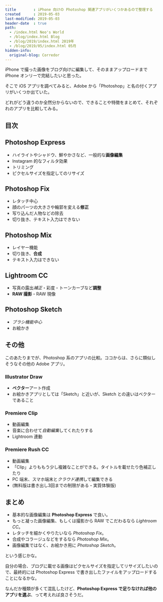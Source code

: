 ```yaml
---
title        : iPhone 向けの Photoshop 関連アプリがいくつかあるので整理する
created      : 2019-05-03
last-modified: 2019-05-03
header-date  : true
path:
  - /index.html Neo's World
  - /blog/index.html Blog
  - /blog/2019/index.html 2019年
  - /blog/2019/05/index.html 05月
hidden-info:
  original-blog: Corredor
---
```


iPhone で撮った画像をブログ向けに編集して、そのままアップロードまで iPhone オンリーで完結したいと思った。

そこで iOS アプリを調べてみると、Adobe から「Photoshop」と名の付くアプリがいくつか出ていた。

どれがどう違うのか全然分からないので、できることや特徴をまとめて、それぞれのアプリを比較してみる。

## 目次

## Photoshop Express

- ハイライトやシャドウ、鮮やかさなど、一般的な**画像編集**
- Instagram 的なフィルタ効果
- トリミング
- ピクセルサイズを指定してのリサイズ

## Photoshop Fix

- レタッチ中心
- 顔のパーツの大きさや輪郭を変える**修正**
- 写り込んだ人物などの除去
- 切り抜き、テキスト入力はできない

## Photoshop Mix

- レイヤー機能
- 切り抜き、**合成**
- テキスト入力はできない

## Lightroom CC

- 写真の露出*補正*・彩度・トーンカーブなど**調整**
- **RAW 撮影**・RAW 現像

## Photoshop Sketch

- *ブラシ機能中心*
- お絵かき

## その他

このあたりまでが、Photoshop 系のアプリの比較。ココからは、さらに類似しそうなその他の Adobe アプリ。

### Illustrator Draw

- **ベクター**アート作成
- お絵かきアプリとしては「Sketch」と近いが、Sketch との違いはベクターであること

### Premiere Clip

- 動画編集
- 音楽に合わせて*自動編集*してくれたりする
- Lightroom 連動

### Premiere Rush CC

- 動画編集
- 「Clip」よりももう少し複雑なことができる。タイトルを載せたり色補正したり
- PC 端末、スマホ端末と*クラウド連携*して編集できる
- (無料版は書き出し3回までの制限がある・実質体験版)

## まとめ

- 基本的な画像編集は **Photoshop Express** で良い。
- もっと凝った画像編集、もしくは撮影から RAW でこだわるなら *Lightroom CC*。
- レタッチを細かくやりたいなら *Photoshop Fix*。
- 合成やコラージュなどをするなら *Photoshop Mix*。
- 画像編集ではなく、お絵かき用に *Photoshop Sketch*。

という感じかな。

自分の場合、ブログに載せる画像はピクセルサイズを指定してリサイズしたいので、最終的には Photoshop Express で書き出したファイルをアップロードすることになるかな。

なんだか種類が多くて混乱したけど、**Photoshop Express で足りなければ他のアプリを選ぶ**、って考えれば良さそうだ。
